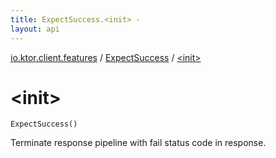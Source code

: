 ```yaml
---
title: ExpectSuccess.<init> - 
layout: api
---
```


<div class='api-docs-breadcrumbs'><a href="../index.html">io.ktor.client.features</a> / <a href="index.html">ExpectSuccess</a> / <a href="./-init-.html">&lt;init&gt;</a></div>

# &lt;init&gt;

<div class="signature"><code><span class="identifier">ExpectSuccess</span><span class="symbol">(</span><span class="symbol">)</span></code></div>

Terminate response pipeline with fail status code in response.

